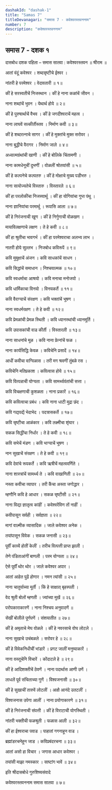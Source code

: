 ```yaml
---
dashakId: "dashak-1"
title: "Samas 7"
titleDevanagari: "समास 7 - कवेश्वरस्तवननाम"
number: 7
description: "कवेश्वरस्तवननाम"
---
```


## समास 7 - दशक १

दासबोध दशक पहिला – समास सातवा : कवेश्वरस्तवन
॥ श्रीराम ॥

आतां वंदूं कवेश्वर । शब्दसृष्टीचे ईश्वर ।

नांतरी हे परमेश्वर । वेदावतारी ॥ १॥

कीं हे सरस्वतीचें निजस्थान । कीं हे नाना कळांचें जीवन ।

नाना शब्दांचें भुवन । येथार्थ होये ॥ २॥

कीं हे पुरुषार्थाचें वैभव । कीं हे जगदीश्वराचें महत्व ।

नाना लाघवें सत्कीर्तीस्तव । निर्माण कवी ॥ ३॥

कीं हे शब्दरत्नाचे सागर । कीं हे मुक्तांचे मुक्त सरोवर ।

नाना बुद्धीचे वैरागर । निर्माण जाले ॥ ४॥

अध्यात्मग्रंथांची खाणी । कीं हे बोलिके चिंतामणी ।

नाना कामधेनूचीं दुभणीं । वोळलीं श्रोतयांसी ॥ ५॥

कीं हे कल्पनेचे कल्पतरु । कीं हे मोक्षाचे मुख्य पडीभरु ।

नाना सायोज्यतेचे विस्तारु । विस्तारले ॥ ६॥

कीं हा परलोकींचा निजस्वार्थु । कीं हा योगियांचा गुप्त पंथु ।

नाना ज्ञानियांचा परमार्थु । रूपासि आला ॥ ७॥

कीं हे निरंजनाची खूण । कीं हे निर्गुणाची वोळखण ।

मायाविलक्षणाचे लक्षण । ते हे कवी ॥ ८॥

कीं हा श्रुतीचा भावगर्भ । कीं हा परमेश्वराचा अलभ्य लाभ ।

नातरी होये सुल्लभ । निजबोध कविरूपें ॥ ९॥

कवि मुमुक्षाचें अंजन । कवि साधकांचें साधन ।

कवि सिद्धांचें समाधान । निश्चयात्मक ॥ १०॥

कवि स्वधर्माचा आश्रयो । कवि मनाचा मनोजयो ।

कवि धार्मिकाचा विनयो । विनयकर्ते ॥ ११॥

कवि वैराग्याचें संरक्षण । कवि भक्तांचें भूषण ।

नाना स्वधर्मरक्षण । ते हे कवी ॥ १२॥

कवि प्रेमळांची प्रेमळ स्थिती । कवि ध्यानस्थांची ध्यानमूर्ति ।

कवि उपासकांची वाड कीर्ती । विस्तारली ॥ १३॥

नाना साधनांचे मूळ । कवि नाना प्रेत्नांचें फळ ।

नाना कार्यसिद्धि केवळ । कविचेनि प्रसादें ॥ १४॥

आधीं कवीचा वाग्विळास । तरी मग श्रवणीं तुंबळे रस ।

कविचेनि मतिप्रकाश । कवित्वास होये ॥ १५॥

कवि वित्पन्नाची योग्यता । कवि सामर्थ्यवंतांची सत्ता ।

कवि विचक्षणाची कुशळता । नाना प्रकारें ॥ १६॥

कवि कवित्वाचा प्रबंध । कवि नाना धाटी मुद्रा छंद ।

कवि गद्यपद्यें भेदाभेद । पदत्रासकर्ते ॥ १७॥

कवि सृष्टीचा आळंकार । कवि लक्ष्मीचा शृंघार ।

सकळ सिद्धींचा निर्धार । ते हे कवी ॥ १८॥

कवि सभेचें मंडण । कवि भाग्याचें भूषण ।

नान सुखाचें संरक्षण । ते हे कवी ॥ १९॥

कवि देवांचे रूपकर्ते । कवि ऋषीचें महत्ववर्णिते ।

नाना शास्त्रांचें सामर्थ्य ते । कवि वाखाणिती ॥ २०॥

नस्ता कवीचा व्यापार । तरी कैंचा अस्ता जगोद्धार ।

म्हणौनि कवि हे आधार । सकळ सृष्टीसी ॥ २१॥

नाना विद्या ज्ञातृत्व कांहीं । कवेश्वरेंविण तों नाहीं ।

कवीपासून सर्वही । सर्वज्ञता ॥ २२॥

मागां वाल्मीक व्यासादिक । जाले कवेश्वर अनेक ।

तयांपासून विवेक । सकळ जनासी ॥ २३॥

पूर्वीं काव्यें होतीं केलीं । तरीच वित्पत्ती प्राप्त झाली ।

तेणे पंडिताआंगीं बाणली । परम योग्यता ॥ २४॥

ऐसे पूर्वीं थोर थोर । जाले कवेश्वर अपार ।

आतां आहेत पुढें होणार । नमन त्यांसी ॥ २५॥

नाना चातुर्याच्या मूर्ती । किं हे साक्षात् बृहस्पती ।

वेद श्रुती बोलों म्हणती । ज्यांच्या मुखें ॥ २६॥

परोपकाराकारणें । नाना निश्चय अनुवादणें ॥

सेखीं बोलीले पूर्णपणें । संशयातीत ॥ २७॥

कीं हे अमृताचे मेघ वोळले । कीं हे नवरसाचे वोघ लोटले ।

नाना सुखाचे उचंबळले । सरोवर हे ॥ २८॥

कीं हे विवेकनिधीचीं भांडारें । प्रगट जालीं मनुष्याकारें ।

नाना वस्तूचेनि विचारें । कोंदाटले हे ॥ २९॥

कीं हे आदिशक्तीचें ठेवणें । नाना पदार्थास आणी उणें ।

लाधलें पूर्व संचिताच्या गुणें । विश्वजनासी ॥ ३०॥

कीं हे सुखाचीं तारुवें लोटलीं । आक्षै आनंदे उतटलीं ।

विश्वजनास उपेगा आलीं । नाना प्रयोगाकारणे ॥ ३१॥

कीं हे निरंजनाची संपत्ती । कीं हे विराटाची योगस्थिती ।

नांतरी भक्तीची फळश्रुती । फळास आली ॥ ३२॥

कीं हा ईश्वराचा पवाड । पाहातां गगनाहून वाड ।

ब्रह्मांडरचनेहून जाड । कविप्रबंदरचना ॥ ३३॥

आतां असो हा विचार । जगास आधार कवेश्वर ।

तयांसी माझा नमस्कार । साष्टांग भावें ॥ ३४॥

इति श्रीदासबोधे गुरुशिष्यसंवादे

कवेश्वरस्तवननाम समास सातवा ॥ ७॥

